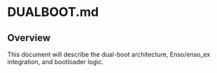 # DUALBOOT.md

## Overview
This document will describe the dual-boot architecture, Enso/enso_ex integration, and bootloader logic.